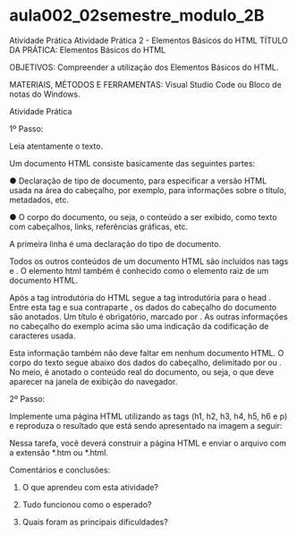 # aula002_02semestre_modulo_2B

Atividade Prática
Atividade Prática 2 - Elementos Básicos do HTML
TÍTULO DA PRÁTICA: Elementos Básicos do HTML

OBJETIVOS: Compreender a utilização dos Elementos Básicos do HTML.

MATERIAIS, MÉTODOS E FERRAMENTAS: Visual Studio Code ou Bloco de notas do Windows.

Atividade Prática

1º Passo:

Leia atentamente o texto.

Um documento HTML consiste basicamente das seguintes partes:

● Declaração de tipo de documento, para especificar a versão HTML usada na área do cabeçalho, por exemplo, para informações sobre o título, metadados, etc.

● O corpo do documento, ou seja, o conteúdo a ser exibido, como texto com cabeçalhos, links, referências gráficas, etc.


A primeira linha é uma declaração do tipo de documento.

Todos os outros conteúdos de um documento HTML são incluídos nas tags <html> e </html>. O elemento html também é conhecido como o elemento raiz de um documento HTML.

Após a tag introdutória do HTML segue a tag introdutória para o head <head>. Entre esta tag e sua contraparte </head>, os dados do cabeçalho do documento são anotados. Um título é obrigatório, marcado por <title> ou </title>. As outras informações no cabeçalho do exemplo acima são uma indicação da codificação de caracteres usada.

Esta informação também não deve faltar em nenhum documento HTML. O corpo do texto segue abaixo dos dados do cabeçalho, delimitado por <body> ou </body> . No meio, é anotado o conteúdo real do documento, ou seja, o que deve aparecer na janela de exibição do navegador.

2º Passo:

Implemente uma página HTML utilizando as tags (h1, h2, h3, h4, h5, h6 e p) e reproduza o resultado que está sendo apresentado na imagem a seguir:


Nessa tarefa, você deverá construir a página HTML e enviar o arquivo com a extensão *.htm ou *.html.

Comentários e conclusões:

1. O que aprendeu com esta atividade?

2. Tudo funcionou como o esperado?

3. Quais foram as principais dificuldades?
